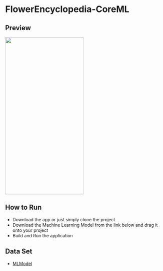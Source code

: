 # FlowerEncyclopedia-CoreML
 
## Preview

<img src="appPreview/appPreview.gif" width=250 height=500>

## How to Run 
 * Download the app or just simply clone the project
 * Download the Machine Learning Model from the link below and drag it onto your project
 * Build and Run the application


## Data Set
* [MLModel](https://drive.google.com/file/d/1qNRdRXZ3AWkwIbCtEmVoHYsQheqa47Tz/view?usp=sharing)
